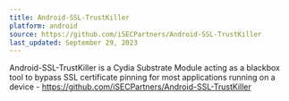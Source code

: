 ```yaml
---
title: Android-SSL-TrustKiller
platform: android
source: https://github.com/iSECPartners/Android-SSL-TrustKiller
last_updated: September 29, 2023
---
```


Android-SSL-TrustKiller is a Cydia Substrate Module acting as a blackbox tool to bypass SSL certificate pinning for most applications running on a device - <https://github.com/iSECPartners/Android-SSL-TrustKiller>